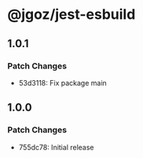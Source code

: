 # @jgoz/jest-esbuild

## 1.0.1

### Patch Changes

- 53d3118: Fix package main

## 1.0.0

### Patch Changes

- 755dc78: Initial release
